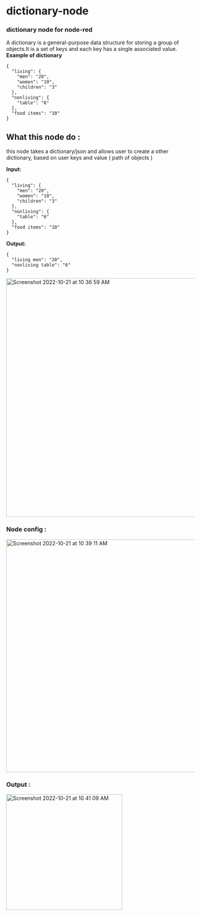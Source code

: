 # dictionary-node
###  dictionary node for node-red



A dictionary is a general-purpose data structure for storing a group of objects.It is a set of keys and each key has a single associated value.
**Example of dictionary**

```
{
  "living": {
    "men": "20",
    "women": "10",
    "children": "3"
  },
  "nonliving": {
    "table": "6"
  },
  "food items": "10"
}
```


## What this node do :

this node takes a dictionary/json and allows user to create a other dictionary, based on user keys and value ( path of objects )

**Input:**

```
{
  "living": {
    "men": "20",
    "women": "10",
    "children": "3"
  },
  "nonliving": {
    "table": "6"
  },
  "food items": "10"
}
```

**Output:**

```
{
  "living men": "20",
  "nonliving table": "6"
}
```

<img width="639" alt="Screenshot 2022-10-21 at 10 36 59 AM" src="https://user-images.githubusercontent.com/33996594/197116742-675f03cc-be66-4d77-a368-2c6f0b1ef544.png">


### Node config :

<img width="623" alt="Screenshot 2022-10-21 at 10 39 11 AM" src="https://user-images.githubusercontent.com/33996594/197116967-068e65b5-cf11-406e-88ba-292d4bf50230.png">


### Output :

<img width="310" alt="Screenshot 2022-10-21 at 10 41 09 AM" src="https://user-images.githubusercontent.com/33996594/197117139-e90eb66f-1af8-4cd0-8e2e-5e2617b50108.png">




